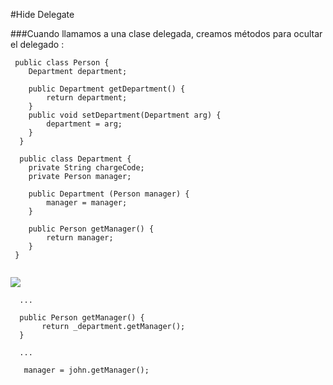 #Hide Delegate

###Cuando llamamos a una clase delegada, creamos métodos para ocultar el delegado :

```
 public class Person {
    Department department;
 
    public Department getDepartment() {
        return department;
    }
    public void setDepartment(Department arg) {
        department = arg;
    }
  }
     
  public class Department {
    private String chargeCode;
    private Person manager;
 
    public Department (Person manager) {
        manager = manager;
    }
 
    public Person getManager() {
        return manager;
    }
 }
   
```
![](http://www.iconki.com/icons/Software-Applications/32x32-Applications-Basics/arrow_down_blue.png)

```
  ...
  
  public Person getManager() {
       return _department.getManager();
  }
  
  ...

   manager = john.getManager();
   
```


